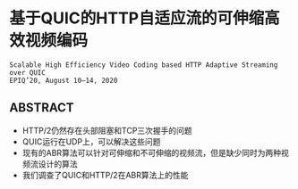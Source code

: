 # 基于QUIC的HTTP自适应流的可伸缩高效视频编码
`Scalable High Efficiency Video Coding based HTTP Adaptive Streaming over QUIC`  
`EPIQ’20, August 10–14, 2020`  

## ABSTRACT
- HTTP/2仍然存在头部阻塞和TCP三次握手的问题
- QUIC运行在UDP上，可以解决这些问题
- 现有的ABR算法可以针对可伸缩和不可伸缩的视频流，但是缺少同时为两种视频流设计的算法
- 我们调查了QUIC和HTTP/2在ABR算法上的性能